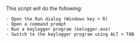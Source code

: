 

This script will do the following:

    - Open the Run dialog (Windows key + R)
    - Open a command prompt
    - Run a keylogger program (kelogger.exe)
    - Switch to the keylogger program using ALT + TAB
